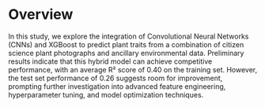 # Overview 

In this study, we explore the integration of Convolutional Neural Networks (CNNs) and XGBoost to predict plant traits from a combination of citizen science plant photographs and ancillary environmental data. Preliminary results indicate that this hybrid model can achieve competitive performance, with an average R² score of 0.40 on the training set. However, the test set performance of 0.26 suggests room for improvement, prompting further investigation into advanced feature engineering, hyperparameter tuning, and model optimization techniques.